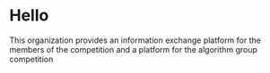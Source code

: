 # Hello
This organization provides an information exchange platform for the members of the competition and a platform for the algorithm group competition
